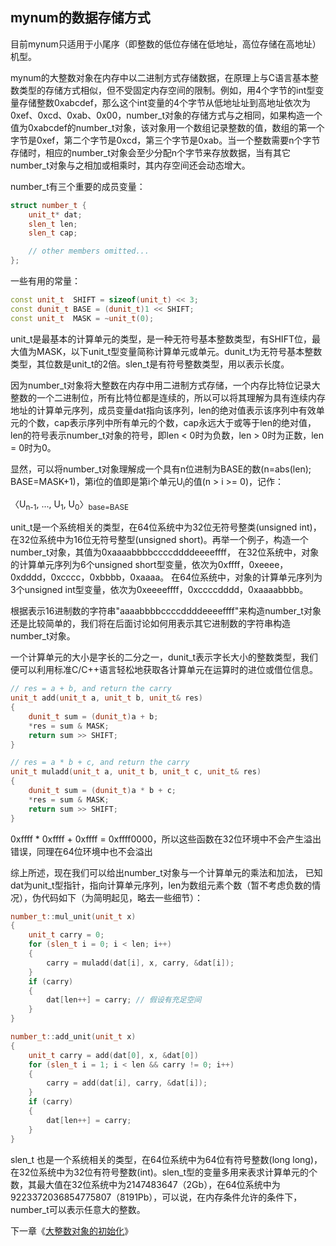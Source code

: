 mynum的数据存储方式
-------------

目前mynum只适用于小尾序（即整数的低位存储在低地址，高位存储在高地址）机型。

mynum的大整数对象在内存中以二进制方式存储数据，在原理上与C语言基本整数类型的存储方式相似，但不受固定内存空间的限制。例如，用4个字节的int型变量存储整数0xabcdef，那么这个int变量的4个字节从低地址址到高地址依次为0xef、0xcd、0xab、0x00，number_t对象的存储方式与之相同，如果构造一个值为0xabcdef的number_t对象，该对象用一个数组记录整数的值，数组的第一个字节是0xef，第二个字节是0xcd，第三个字节是0xab。当一个整数需要n个字节存储时，相应的number_t对象会至少分配n个字节来存放数据，当有其它number_t对象与之相加或相乘时，其内存空间还会动态增大。

number_t有三个重要的成员变量：
```C++
struct number_t {
    unit_t* dat;
    slen_t len;
    slen_t cap;

    // other members omitted...
};
```
一些有用的常量：
```C++
const unit_t  SHIFT = sizeof(unit_t) << 3;
const dunit_t BASE = (dunit_t)1 << SHIFT;
const unit_t  MASK = ~unit_t(0);
```
unit_t是最基本的计算单元的类型，是一种无符号基本整数类型，有SHIFT位，最大值为MASK，以下unit_t型变量简称计算单元或单元。dunit_t为无符号基本整数类型，其位数是unit_t的2倍。slen_t是有符号整数类型，用以表示长度。

因为number_t对象将大整数在内存中用二进制方式存储，一个内存比特位记录大整数的一个二进制位，所有比特位都是连续的，所以可以将其理解为具有连续内存地址的计算单元序列，成员变量dat指向该序列，len的绝对值表示该序列中有效单元的个数，cap表示序列中所有单元的个数，cap永远大于或等于len的绝对值，len的符号表示number_t对象的符号，即len < 0时为负数，len > 0时为正数，len = 0时为0。

显然，可以将number_t对象理解成一个具有n位进制为BASE的数(n=abs(len); BASE=MASK+1)，第i位的值即是第i个单元U<sub>i</sub>的值(n > i >= 0)，记作：

〈U<sub>n-1</sub>, ..., U<sub>1</sub>, U<sub>0</sub>〉<sub>base=BASE</sub>

unit_t是一个系统相关的类型，在64位系统中为32位无符号整类(unsigned int)，在32位系统中为16位无符号整型(unsigned short)。再举一个例子，构造一个number_t对象，其值为0xaaaabbbbccccddddeeeeffff，
在32位系统中，对象的计算单元序列为6个unsigned short型变量，依次为0xffff，0xeeee，0xdddd，0xcccc，0xbbbb，0xaaaa。
在64位系统中，对象的计算单元序列为3个unsigned int型变量，依次为0xeeeeffff，0xccccdddd，0xaaaabbbb。

根据表示16进制数的字符串"aaaabbbbccccddddeeeeffff"来构造number_t对象还是比较简单的，我们将在后面讨论如何用表示其它进制数的字符串构造number_t对象。

一个计算单元的大小是字长的二分之一，dunit_t表示字长大小的整数类型，我们便可以利用标准C/C++语言轻松地获取各计算单元在运算时的进位或借位信息。
```C++
// res = a + b, and return the carry
unit_t add(unit_t a, unit_t b, unit_t& res)
{
    dunit_t sum = (dunit_t)a + b;
    *res = sum & MASK;
    return sum >> SHIFT;
}

// res = a * b + c, and return the carry
unit_t muladd(unit_t a, unit_t b, unit_t c, unit_t& res)
{
    dunit_t sum = (dunit_t)a * b + c;
    *res = sum & MASK;
    return sum >> SHIFT;
}
```
0xffff * 0xffff + 0xffff = 0xffff0000，所以这些函数在32位环境中不会产生溢出错误，同理在64位环境中也不会溢出

综上所述，现在我们可以给出number_t对象与一个计算单元的乘法和加法，
已知dat为unit_t型指针，指向计算单元序列，len为数组元素个数（暂不考虑负数的情况），伪代码如下（为简明起见，略去一些细节）：
```C++
number_t::mul_unit(unit_t x)
{
    unit_t carry = 0;
    for (slen_t i = 0; i < len; i++)
    {
        carry = muladd(dat[i], x, carry, &dat[i]);
    }
    if (carry)
    {
        dat[len++] = carry; // 假设有充足空间
    }
}

number_t::add_unit(unit_t x)
{
    unit_t carry = add(dat[0], x, &dat[0])
    for (slen_t i = 1; i < len && carry != 0; i++)
    {
        carry = add(dat[i], carry, &dat[i]);
    }
    if (carry)
    {
        dat[len++] = carry;
    }
}
```

slen_t 也是一个系统相关的类型，在64位系统中为64位有符号整数(long long)，在32位系统中为32位有符号整数(int)。slen_t型的变量多用来表求计算单元的个数，其最大值在32位系统中为2147483647（2Gb），在64位系统中为9223372036854775807（8191Pb），可以说，在内存条件允许的条件下，number_t可以表示任意大的整数。

下一章《[大整数对象的初始化](https://github.com/brotherbeer/mydocument/blob/master/mynum/Initialization-ch.md)》
